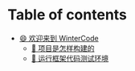 # Table of contents

* [😄 欢迎来到 WinterCode](README.md)
  * [👷 项目是怎样构建的](huan-ying-lai-dao-wintercode/xiang-mu-shi-zen-yang-gou-jian-de.md)
  * [🧪 运行框架代码测试环境](huan-ying-lai-dao-wintercode/yun-hang-kuang-jia-dai-ma-ce-shi-huan-jing.md)
